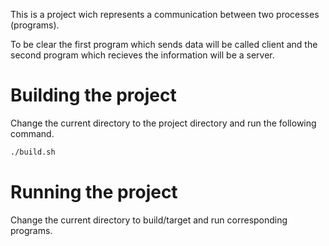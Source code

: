This is a project wich represents a communication between two processes (programs).

To be clear the first program which sends data will be called client and the second program which recieves the information will be a server.

# Building the project
Change the current directory to the project directory and run the following command.

```bash
./build.sh
```
# Running the project
Change the current directory to build/target and run corresponding programs.